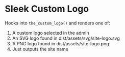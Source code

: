 # Sleek Custom Logo

Hooks into `the_custom_logo()` and renders one of:

1) A custom logo selected in the admin
2) An SVG logo found in dist/assets/svg/site-logo.svg
3) A PNG logo found in dist/assets/site-logo.png
4) Just outputs the site name
